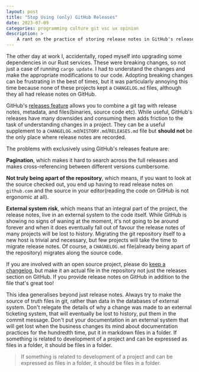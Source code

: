 ```yaml
---
layout: post
title: "Stop Using (only) GitHub Releases"
date: 2023-07-09
categories: programming culture git vsc ux opinion
description: >
    A rant on the practice of storing release notes in GitHub's release features and the negative consequences of that
---
```


The other day at work I, accidentally, roped myself into upgrading some dependencies in our Rust services. These were breaking changes, so not just a case of running `cargo update`. I had to understand the changes and make the appropriate modifications to our code. Adopting breaking changes can be frustrating in the best of times, but it was particularly annoying this time because none of these projects kept a `CHANGELOG.md` files, although they all had release notes on GitHub. 

GitHub's [releases feature](https://docs.github.com/en/repositories/releasing-projects-on-github/managing-releases-in-a-repository) allows you to combine a git tag with release notes, metadata, and files(binaries, source code etc). While useful, GitHub's releases have many downsides and consuming them adds friction to the task of understanding changes in a project. They can be a useful supplement to a `CHANGELOG.md`/`HISTORY.md`/`RELEASES.md` file but **should not** be the only place where release notes are recorded.

The problems with exclusively using GitHub's releases feature are:

**Pagination**, which makes it hard to search across the full releases and makes cross-referencing between different versions cumbersome.

**Not truly being apart of the repository**, which means, if you want to look at the source checked out, you end up having to read release notes on `github.com` and the source in your editor(reading the code on GitHub is not ergonomic at all).

**External system risk**, which means that an integral part of the project, the release notes, live in an external system to the code itself. While GitHub is showing no signs of waning at the moment, it's not going to be around forever and when it does eventually fall out of favour the release notes of many projects will be lost to history. Migrating the git repository itself to a new host is trivial and necessary, but few projects will take the time to migrate release notes. Of course, a `CHAGNELOG.md` file(already being apart of the repository) migrates along the source code.


If you are involved with an open source project, please do [keep a changelog](https://keepachangelog.com/en/1.1.0/), but make it an actual file in the repository not just the releases section on GitHub. If you provide release notes on GitHub in addition to the file that's great too!

This idea generalises beyond just release notes. Always try to make the source of truth files in git, rather than data in the databases of external system. Don't relegate the details of why a change was made to an external ticketing system, that will eventually be lost to history, put them in the commit message. Don't put your documentation in an external system that will get lost when the business changes its mind about documentation practices for the hundredth time, put it in markdown files in a folder. If something is related to development of a project and can be expressed as files in a folder, it should be files in a folder.

> If something is related to development of a project and can be expressed as files in a folder, it should be files in a folder.


